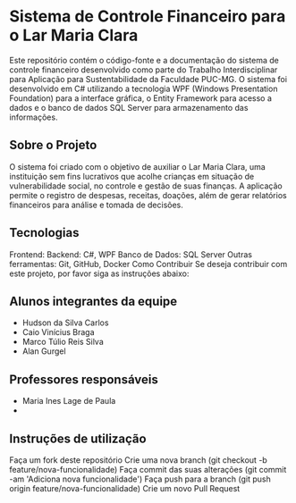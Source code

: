 # Sistema de Controle Financeiro para o Lar Maria Clara
Este repositório contém o código-fonte e a documentação do sistema de controle financeiro desenvolvido como parte do Trabalho Interdisciplinar para Aplicação para Sustentabilidade da Faculdade PUC-MG. O sistema foi desenvolvido em C# utilizando a tecnologia WPF (Windows Presentation Foundation) para a interface gráfica, o Entity Framework para acesso a dados e o banco de dados SQL Server para armazenamento das informações.

## Sobre o Projeto
O sistema foi criado com o objetivo de auxiliar o Lar Maria Clara, uma instituição sem fins lucrativos que acolhe crianças em situação de vulnerabilidade social, no controle e gestão de suas finanças. A aplicação permite o registro de despesas, receitas, doações, além de gerar relatórios financeiros para análise e tomada de decisões.

## Tecnologias 
Frontend: 
Backend: C#, WPF
Banco de Dados: SQL Server
Outras ferramentas: Git, GitHub, Docker
Como Contribuir
Se deseja contribuir com este projeto, por favor siga as instruções abaixo:

## Alunos integrantes da equipe

* Hudson da Silva Carlos
* Caio Vinícius Braga
* Marco Túlio Reis Silva
* Alan Gurgel

## Professores responsáveis

* Maria Ines Lage de Paula
* 

## Instruções de utilização

Faça um fork deste repositório
Crie uma nova branch (git checkout -b feature/nova-funcionalidade)
Faça commit das suas alterações (git commit -am 'Adiciona nova funcionalidade')
Faça push para a branch (git push origin feature/nova-funcionalidade)
Crie um novo Pull Request

